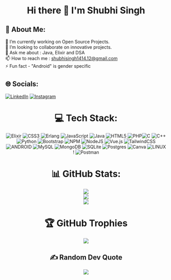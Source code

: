 <h1 align="center">Hi there 👋 I'm Shubhi Singh </h1>
<h2>💫 About Me:</h2>

🔭 I’m currently working on Open Source Projects.<br>👯 I’m looking to collaborate on innovative projects.<br>💬 Ask me about : Java, Elixir and DSA<br>📫 How to reach me : shubhisingh1414.12@gmail.com<br>⚡ Fun fact - "Android" is gender specific


<h2>🌐 Socials:</h1>

 [![LinkedIn](https://img.shields.io/badge/LinkedIn-%230077B5.svg?logo=linkedin&logoColor=white)](https://linkedin.com/in/https://www.linkedin.com/in/shubhi-singh-262883213) [![Instagram](https://img.shields.io/badge/Instagram-%23E4405F.svg?logo=Instagram&logoColor=white)](https://instagram.com/shubhi_421) 
 
<h1 align="center">💻 Tech Stack:</h1>

<p align="center"

![Elixir](https://img.shields.io/badge/elixir-%234B275F.svg?style=flat-square&logo=elixir&logoColor=white) ![CSS3](https://img.shields.io/badge/css3-%231572B6.svg?style=flat-square&logo=css3&logoColor=white) ![Erlang](https://img.shields.io/badge/Erlang-white.svg?style=flat-square&logo=erlang&logoColor=a90533) ![JavaScript](https://img.shields.io/badge/javascript-%23323330.svg?style=flat-square&logo=javascript&logoColor=%23F7DF1E) ![Java](https://img.shields.io/badge/java-%23ED8B00.svg?style=flat-square&logo=java&logoColor=white) ![HTML5](https://img.shields.io/badge/html5-%23E34F26.svg?style=flat-square&logo=html5&logoColor=white) ![PHP](https://img.shields.io/badge/php-%23777BB4.svg?style=flat-square&logo=php&logoColor=white)![C](https://img.shields.io/badge/c-%2300599C.svg?style=flat-square&logo=c&logoColor=white) ![C++](https://img.shields.io/badge/c++-%2300599C.svg?style=flat-square&logo=c%2B%2B&logoColor=white) ![Python](https://img.shields.io/badge/python-3670A0?style=flat-square&logo=python&logoColor=ffdd54)  ![Bootstrap](https://img.shields.io/badge/bootstrap-%23563D7C.svg?style=flat-square&logo=bootstrap&logoColor=white) ![NPM](https://img.shields.io/badge/NPM-%23000000.svg?style=flat-square&logo=npm&logoColor=white) ![NodeJS](https://img.shields.io/badge/node.js-6DA55F?style=flat-square&logo=node.js&logoColor=white) ![Vue.js](https://img.shields.io/badge/vuejs-%2335495e.svg?style=flat-square&logo=vuedotjs&logoColor=%234FC08D) ![TailwindCSS](https://img.shields.io/badge/tailwindcss-%2338B2AC.svg?style=flat-square&logo=tailwind-css&logoColor=white) ![ANDROID](https://img.shields.io/badge/android-%2320232a.svg?style=flat-square&logo=android&logoColor=%a4c639) ![MySQL](https://img.shields.io/badge/mysql-%2300f.svg?style=flat-square&logo=mysql&logoColor=white) ![MongoDB](https://img.shields.io/badge/MongoDB-%234ea94b.svg?style=flat-square&logo=mongodb&logoColor=white) ![SQLite](https://img.shields.io/badge/sqlite-%2307405e.svg?style=flat-square&logo=sqlite&logoColor=white) ![Postgres](https://img.shields.io/badge/postgres-%23316192.svg?style=flat-square&logo=postgresql&logoColor=white) ![Canva](https://img.shields.io/badge/Canva-%2300C4CC.svg?style=flat-square&logo=Canva&logoColor=white) ![LINUX](https://img.shields.io/badge/Linux-FCC624?style=flat-square&logo=linux&logoColor=black) ! ![Postman](https://img.shields.io/badge/Postman-FF6C37?style=flat-square&logo=postman&logoColor=white)

</p>

<h1 align="center">📊 GitHub Stats:</h1>
<p align="center"
 
 ![](https://github-readme-stats.vercel.app/api?username=shubhisingh184&theme=dark&hide_border=false&include_all_commits=false&count_private=false)<br/>
![](https://github-readme-streak-stats.herokuapp.com/?user=shubhisingh184&theme=dark&hide_border=true)<br/>
![](https://github-readme-stats.vercel.app/api/top-langs/?username=shubhisingh184&theme=dark&hide_border=true&include_all_commits=true&count_private=false&layout=compact)

</p>

<h1 align="center">🏆 GitHub Trophies</h1>
<p align="center"
 
![](https://github-profile-trophy.vercel.app/?username=shubhisingh184&theme=discord&no-frame=false&no-bg=true&margin-w=4)
</p>

<h2 align="center">✍️ Random Dev Quote</h2>
<p align="center"
 
![](https://quotes-github-readme.vercel.app/api?type=horizontal&theme=radical)
</p>
<!-- 
  ## Buy Me a Coffee
  [![BuyMeACoffee](https://img.shields.io/badge/Buy%20Me%20a%20Coffee-ffdd00?style=for-the-badge&logo=buy-me-a-coffee&logoColor=black)](https://buymeacoffee.com/shubhisingh184) 

  
-->
